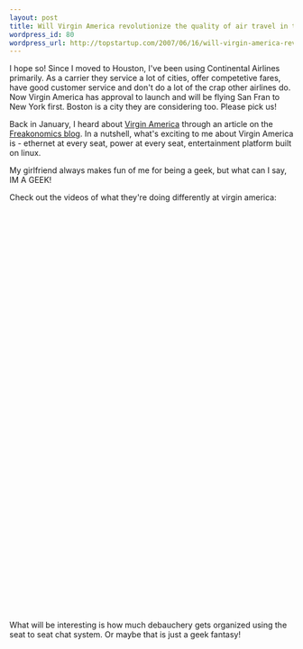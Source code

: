```yaml
--- 
layout: post
title: Will Virgin America revolutionize the quality of air travel in the United States?
wordpress_id: 80
wordpress_url: http://topstartup.com/2007/06/16/will-virgin-america-revolutionize-the-quality-of-air-travel-in-the-united-states/
---
```

I hope so! Since I moved to Houston, I've been using Continental Airlines primarily. As a carrier they service a lot of cities, offer competetive fares, have good customer service and don't do a lot of the crap other airlines do. Now Virgin America has approval to launch and will be flying San Fran to New York first. Boston is a city they are considering too. Please pick us!

<!--more-->

Back in January, I heard about <a href="http://virginamerica.com">Virgin America</a> through an article on the <a href="http://www.freakonomics.com/blog/2007/01/17/virgin-cant-get-off-the-ground/">Freakonomics blog</a>. In a nutshell, what's exciting to me about Virgin America is - ethernet at every seat, power at every seat, entertainment platform built on linux.

My girlfriend always makes fun of me for being a geek, but what can I say, IM A GEEK!

Check out the videos of what they're doing differently at virgin america:

<object width="425" height="350"><param name="movie" value="http://www.youtube.com/v/609i-OhFhoQ"></param><param name="wmode" value="transparent"></param><embed src="http://www.youtube.com/v/609i-OhFhoQ" type="application/x-shockwave-flash" wmode="transparent" width="425" height="350"></embed></object>

<object width="425" height="350"><param name="movie" value="http://www.youtube.com/v/JrQfFnRjjOY"></param><param name="wmode" value="transparent"></param><embed src="http://www.youtube.com/v/JrQfFnRjjOY" type="application/x-shockwave-flash" wmode="transparent" width="425" height="350"></embed></object>

What will be interesting is how much debauchery gets organized using the seat to seat chat system. Or maybe that is just a geek fantasy!
